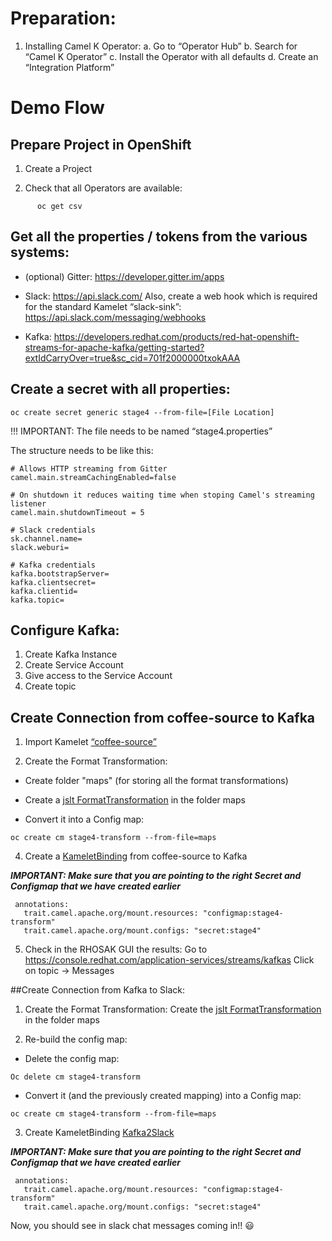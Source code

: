 # Preparation:
1. Installing Camel K Operator:
    a. Go to “Operator Hub” 
    b. Search for “Camel K Operator”
    c. Install the Operator with all defaults
    d. Create an “Integration Platform”

# Demo Flow

## Prepare Project in OpenShift
1. Create a Project

2. Check that all Operators are available:
```
      oc get csv
```

## Get all the properties / tokens from the various systems:
- (optional) Gitter: https://developer.gitter.im/apps
- Slack: https://api.slack.com/
Also, create a web hook which is required for the standard Kamelet “slack-sink”: https://api.slack.com/messaging/webhooks

- Kafka: https://developers.redhat.com/products/red-hat-openshift-streams-for-apache-kafka/getting-started?extIdCarryOver=true&sc_cid=701f2000000txokAAA


## Create a secret with all properties:
```
oc create secret generic stage4 --from-file=[File Location]
```

!!! IMPORTANT: The file needs to be named “stage4.properties”

The structure needs to be like this:
```
# Allows HTTP streaming from Gitter
camel.main.streamCachingEnabled=false

# On shutdown it reduces waiting time when stoping Camel's streaming listener
camel.main.shutdownTimeout = 5

# Slack credentials
sk.channel.name=
slack.weburi=

# Kafka credentials
kafka.bootstrapServer=
kafka.clientsecret=
kafka.clientid=
kafka.topic=
```


## Configure Kafka:
1. Create Kafka Instance
2. Create Service Account   
3. Give access to the Service Account
4. Create topic

## Create Connection from coffee-source to Kafka
1. Import Kamelet [“coffee-source”](https://raw.githubusercontent.com/skraft-redhat/micro-demo-architecture-repo/main/camelk/coffee2kafka/Kamelets/coffee-source.yaml) 

2. Create the Format Transformation:
- Create folder "maps" (for storing all the format transformations)

- Create a [jslt FormatTransformation](https://raw.githubusercontent.com/skraft-redhat/micro-demo-architecture-repo/main/camelk/coffee2kafka/maps/coffee2k.jslt) in the folder maps

- Convert it into a Config map:
```
oc create cm stage4-transform --from-file=maps
```

4. Create a [KameletBinding](https://raw.githubusercontent.com/skraft-redhat/micro-demo-architecture-repo/main/camelk/coffee2kafka/flows/coffee2k.yaml) from coffee-source to Kafka


**_IMPORTANT: Make sure that you are pointing to the right Secret and Configmap that we have created earlier_**

```
 annotations:
   trait.camel.apache.org/mount.resources: "configmap:stage4-transform"
   trait.camel.apache.org/mount.configs: "secret:stage4"
```

5. Check in the RHOSAK GUI the results:
Go to https://console.redhat.com/application-services/streams/kafkas
Click on topic -> Messages


##Create Connection from Kafka to Slack:
1. Create the Format Transformation:
Create the [jslt FormatTransformation](https://raw.githubusercontent.com/skraft-redhat/micro-demo-architecture-repo/main/camelk/coffee2kafka/maps/coffee2k.jslt) in the folder maps

2. Re-build the config map:

- Delete the config map:

```
Oc delete cm stage4-transform
```

- Convert it (and the previously created mapping) into a Config map:
```
oc create cm stage4-transform --from-file=maps
```

3. Create KameletBinding [Kafka2Slack](https://raw.githubusercontent.com/skraft-redhat/micro-demo-architecture-repo/main/camelk/coffee2kafka/maps/coffee2k.jslt)

**_IMPORTANT:
 Make sure that you are pointing to the right Secret and Configmap that we have created earlier_**

```
 annotations:
   trait.camel.apache.org/mount.resources: "configmap:stage4-transform"
   trait.camel.apache.org/mount.configs: "secret:stage4"
```

Now, you should see in slack chat messages coming in!!
:smiley:
